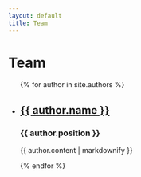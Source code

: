 ```yaml
---
layout: default
title: Team
---
```

# Team

<ul>
  {% for author in site.authors %}
    <li>
      <h2><a href="{{site.baseurl}}{{ author.url }}">{{ author.name }}</a></h2>
      <h3>{{ author.position }}</h3>
      <p>{{ author.content | markdownify }}</p>
    </li>
  {% endfor %}
</ul>